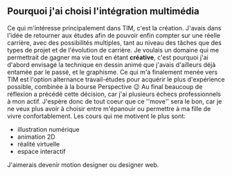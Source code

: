 
## Pourquoi j'ai choisi l'intégration multimédia
Ce qui m'intéresse principalement dans TIM, c'est la création. J'avais dans l'idée de retourner aux études afin de pouvoir enfin compter sur une réelle carrière, avec des possibilités multiples, tant au niveau des tâches que des types de projet et de l'évolution de carrière. Je voulais un domaine qui me permettrait de gagner ma vie tout en étant **créative**, c'est pourquoi j'ai d'abord envisagé la technique en dessin animé que j'avais d'ailleurs déjà entamée par le passé, et le graphisme. Ce qui m'a finalement menée vers TIM est l'option alternance travail-études pour acquérir le plus d'expérience possible, combinée à la bourse Perspective :wink: Au final beaucoup de réflexion a précédé cette décision, car j'ai plusieurs échecs professionnels à mon actif. J'espère donc de tout coeur que ce ''move'' sera le bon, car je ne veux plus avoir à choisir entre m'épanouir ou permettre à ma fille de vivre confortablement. Les cours qui me motivent le plus sont:
- illustration numérique 
- animation 2D
- réalité virtuelle
- espace interactif

J'aimerais devenir motion designer ou designer web. 
